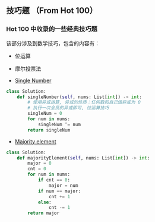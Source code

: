 ## 技巧题 （From Hot 100）  
### Hot 100 中收录的一些经典技巧题 
该部分涉及到数学技巧，包含的内容有：
- 位运算
- 摩尔投票法

- [ Single Number ]( https://leetcode.cn/problems/single-number/description/ )  
```python 
class Solution:
    def singleNumber(self, nums: List[int]) -> int:  
        # 使用异或运算, 异或的性质：任何数和自己做异或为 0 
        # 执行一次全员的异或即可, 位运算技巧
        singleNum = 0
        for num in nums:
            singleNum ^= num 
        return singleNum 
```    

- [ Majority element ]( https://leetcode.cn/problems/majority-element/description/?envType=study-plan-v2&envId=top-100-liked )  
```python 
class Solution:
    def majorityElement(self, nums: List[int]) -> int:  
        major = 0 
        cnt = 0 
        for num in nums:
            if cnt == 0:
                major = num 
            if num == major:
                cnt += 1 
            else:
                cnt -= 1
        return major 
```  



